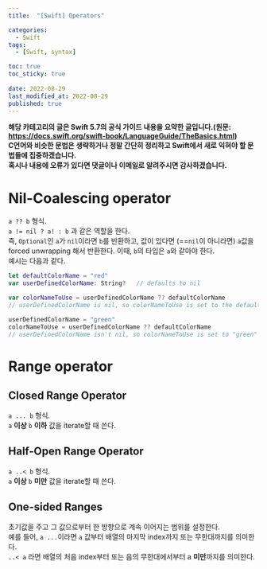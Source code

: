 ```yaml
---
title:  "[Swift] Operators"

categories:
  - Swift
tags:
  - [Swift, syntax]

toc: true
toc_sticky: true
 
date: 2022-08-29
last_modified_at: 2022-08-29
published: true
---
```


**해당 카테고리의 글은 Swift 5.7의 공식 가이드 내용을 요약한 글입니다.(원문: <https://docs.swift.org/swift-book/LanguageGuide/TheBasics.html>)**  
**C언어와 비슷한 문법은 생략하거나 정말 간단히 정리하고 Swift에서 새로 익혀야 할 문법들에 집중하겠습니다.**  
**혹시나 내용에 오류가 있다면 댓글이나 이메일로 알려주시면 감사하겠습니다.**  

# Nil-Coalescing operator
`a ?? b` 형식.  
`a != nil ? a! : b` 과 같은 역할을 한다.  
즉, `Optional`인 `a`가 `nil`이라면 `b`를 반환하고, 값이 있다면 (==`nil`이 아니라면) `a`값을 forced unwrapping 해서 반환한다. 이때, `b`의 타입은 `a`와 같아야 한다.  
예시는 다음과 같다.  
```swift
let defaultColorName = "red"
var userDefinedColorName: String?   // defaults to nil

var colorNameToUse = userDefinedColorName ?? defaultColorName
// userDefinedColorName is nil, so colorNameToUse is set to the default of "red"

userDefinedColorName = "green"
colorNameToUse = userDefinedColorName ?? defaultColorName
// userDefinedColorName isn't nil, so colorNameToUse is set to "green"
```
# Range operator
## Closed Range Operator
`a ... b` 형식.  
`a` **이상** `b` **이하** 값을 iterate할 때 쓴다.
## Half-Open Range Operator
`a ..< b` 형식.  
`a` **이상** `b` **미만** 값을 iterate할 때 쓴다.  
## One-sided Ranges
초기값을 주고 그 값으로부터 한 방향으로 계속 이어지는 범위를 설정한다.  
예를 들어, `a ...`이라면 `a` 값부터 배열의 마지막 index까지 또는 무한대까지를 의미한다.  
`..< a` 라면 배열의 처음 index부터 또는 음의 무한대에서부터 a **미만**까지를 의미한다.  